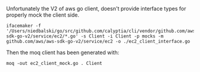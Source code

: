 
Unfortunately the V2 of aws go client, doesn't provide interface types
for properly mock the client side. 

```shell
ifacemaker -f '/Users/niedbalski/go/src/github.com/calyptia/cli/vendor/github.com/aws/aws-sdk-go-v2/service/ec2/*.go' -s Client -i Client -p mocks -m github.com/aws/aws-sdk-go-v2/service/ec2 -o ./ec2_client_interface.go
```
Then the moq client has been generated with:

```shell
moq -out ec2_client_mock.go . Client
```